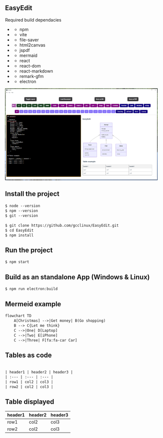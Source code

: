 ## EasyEdit

Required build dependacies

- - npm
- - vite
- - file-saver
- - html2canvas
- - jspdf
- - mermaid
- - react
- - react-dom
- - react-markdown
- - remark-gfm
- - electron

<img src="screenshots/sample001.png" alt="Example" width="500" height="300">

## Install the project
```
$ node --version
$ npm --version
$ git --version

$ git clone https://github.com/gcclinux/EasyEdit.git
$ cd EasyEdit
$ npm install
```


## Run the project
```
$ npm start
```

## Build as an standalone App (Windows & Linux)
```
$ npm run electron:build
```

## Mermeid example

```mermaid
flowchart TD
    A[Christmas] -->|Get money| B(Go shopping)
    B --> C{Let me think}
    C -->|One| D[Laptop]
    C -->|Two| E[iPhone]
    C -->|Three| F[fa:fa-car Car]
```

## Tables as code
```

| header1 | header2 | header3 |
| :--- | :--- | :--- |
| row1 | col2 | col3 |
| row2 | col2 | col3 |

```

## Table displayed

| header1 | header2 | header3 |
| :--- | :--- | :--- |
| row1 | col2 | col3 |
| row2 | col2 | col3 |
